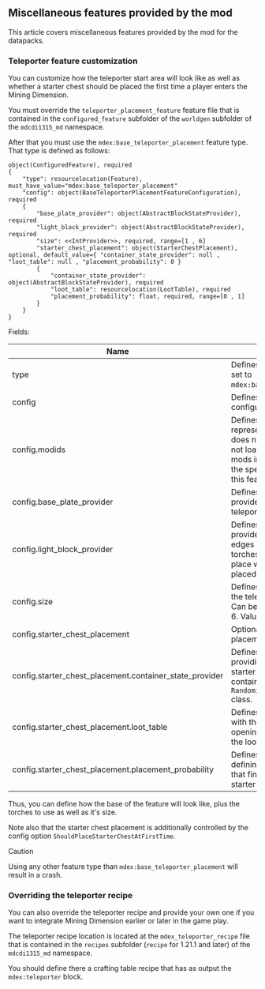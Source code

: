 

## Miscellaneous features provided by the mod

This article covers miscellaneous features provided by the mod for the datapacks.



### Teleporter feature customization

You can customize how the teleporter start area will look like as well as whether a starter chest should be placed the first time 
a player enters the Mining Dimension.

You must override the `teleporter_placement_feature` feature file that is contained in the `configured_feature` subfolder of the `worldgen` subfolder of the `mdcdi1315_md` namespace.

After that you must use the `mdex:base_teleporter_placement` feature type. That type is defined as follows:

~~~
object(ConfiguredFeature), required
{
    "type": resourcelocation(Feature), must_have_value="mdex:base_teleporter_placement"
    "config": object(BaseTeleporterPlacementFeatureConfiguration), required
    {
        "base_plate_provider": object(AbstractBlockStateProvider), required
        "light_block_provider": object(AbstractBlockStateProvider), required
        "size": <<IntProvider>>, required, range=[1 , 6]
        "starter_chest_placement": object(StarterChestPlacement), optional, default_value={ "container_state_provider": null , "loot_table": null , "placement_probability": 0 }
        {
            "container_state_provider": object(AbstractBlockStateProvider), required
            "loot_table": resourcelocation(LootTable), required
            "placement_probability": float, required, range=[0 , 1]
        }
    }
}
~~~

Fields:

| Name                                                    | Purpose                                                                                                                                                                                                                                    |
|---------------------------------------------------------|--------------------------------------------------------------------------------------------------------------------------------------------------------------------------------------------------------------------------------------------|
| type                                                    | Defines the feature type. Must be set to `mdex:base_teleporter_placement`.                                                                                                                                                                 |
| config                                                  | Defines the feature's configuration object.                                                                                                                                                                                                |
| config.modids                                           | Defines a list of strings that do represent mod ID's. If the feature does need a specific mod but is not loaded, it is disabled. All the mods in this list must be valid at the specified run time in order for this feature to be placed. |
| config.base_plate_provider                              | Defines a block state provider that provides the plate (surface) of the teleporter area.                                                                                                                                                   |
| config.light_block_provider                             | Defines a block state provider that provides the torches placed on the edges of the teleporter area. The torches are placed only if the place where the teleporter is placed is dark enough.                                               |
| config.size                                             | Defines the size of the area that the teleporter feature will cover. Can be a random value from 1 to 6. Value of 1 makes a 3X3 area.                                                                                                       |
| config.starter_chest_placement                          | Optional. Defines starter chest placement settings.                                                                                                                                                                                        |
| config.starter_chest_placement.container_state_provider | Defines the block state provider providing the container to act as a starter chest. Can be any container extending the `RandomizableContainerBlockEntity` class.                                                                           |
| config.starter_chest_placement.loot_table               | Defines the loot table to associate with the starter chest. Players opening it will generate loot from the loot table provided here.                                                                                                       |
| config.starter_chest_placement.placement_probability    | Defines a floating-point value defining an additional probability that finally places or not the starter chest.                                                                                                                            |

Thus, you can define how the base of the feature will look like, plus the torches to use as well as it's size.

Note also that the starter chest placement is additionally controlled by the config option `ShouldPlaceStarterChestAtFirstTime`.

> [!CAUTION]
Using any other feature type than `mdex:base_teleporter_placement` will result in a crash.

### Overriding the teleporter recipe

You can also override the teleporter recipe and provide your own one if you want to integrate Mining Dimension earlier or later in the game play.

The teleporter recipe location is located at the `mdex_teleporter_recipe` file that is contained in the `recipes` subfolder (`recipe` for 1.21.1 and later) of the `mdcdi1315_md` namespace.

You should define there a crafting table recipe that has as output the `mdex:teleporter` block.




